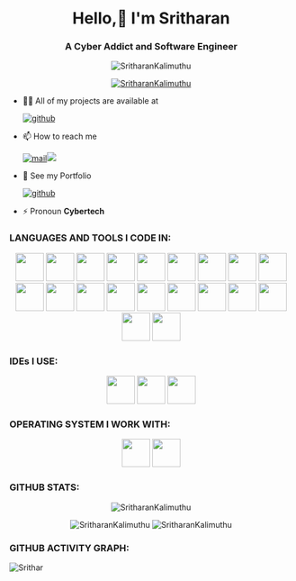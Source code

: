 <h1 align="center">Hello,🍃 I'm Sritharan</h1>
<h3 align="center">A Cyber Addict and Software Engineer</h3>

<p align="center"> <img src="https://komarev.com/ghpvc/?username=SritharanKalimuthu&label=Profile%20views&color=0e75b6&style=flat" alt="SritharanKalimuthu" /> </p>

<p align="center"> 
  <a href="https://github.com/ryo-ma/github-profile-trophy">
    <img src="https://github-profile-trophy.vercel.app/?username=SritharanKalimuthu&theme=oldie" alt="SritharanKalimuthu" />
  </a> 
</p>

- 👨‍💻 All of my projects are available at
  <p>
  <a href=""><img src="https://img.shields.io/badge/Github-000?style=for-the-badge&logo=github&logoColor=white" alt="github"/></a>
</p>

- 📫 How to reach me
   <p>
  <a href="mailto:sritharkalimuthu@gmail.com"><img src="https://img.shields.io/badge/Gmail-8a0404?style=for-the-badge&logo=gmail&logoColor=white" alt="mail"/></a><a href="https://linkedin.com/in/Srithar-K" target="blank"><img src="https://img.shields.io/badge/LinkedIn-0077B5?style=for-the-badge&logo=linkedin&logoColor=white" /></a>
</p>

- 📄 See my Portfolio
   <p>
  <a href=""><img src="https://img.shields.io/badge/Portfolio-051e63?style=for-the-badge&logo=&logoColor=white" alt="github"/></a>
</p>

- ⚡ Pronoun **Cybertech**

<h3 align="left">LANGUAGES AND TOOLS I CODE IN:</h3>
<p align="center">
  <img height="50" width="50" src="https://img.icons8.com/color/48/000000/javascript.png"/>
  <img height="50" width="50" src="https://img.icons8.com/color/48/000000/python.png" />
  <img height="50" width="50" src="https://img.icons8.com/color/48/000000/c-programming.png" />
  <img height="50" width="50" src="https://img.icons8.com/color/48/000000/php.png" />
  <img height="50" width="50" src="https://img.icons8.com/color/48/000000/html-5.png" />
  <img height="50" width="50" src="https://img.icons8.com/color/48/000000/css3.png" />
  <img height="50" width="50" src="https://img.icons8.com/color/48/000000/sass.png"/>
  <img height="50" width="50" src="https://img.icons8.com/color/48/000000/tailwindcss.png" />
  <img height="50" width="50" src="https://img.icons8.com/color/48/000000/bootstrap.png" />
  <img height="50" width="50" src="https://img.icons8.com/?size=100&id=asWSSTBrDlTW&format=png&color=000000"/>
  <img height="50" width="50" src="https://img.icons8.com/?size=100&id=yUdJlcKanVbh&format=png&color=000000" />
  <img height="50" width="50" src="https://img.icons8.com/?size=100&id=rY6agKizO9eb&format=png&color=000000" />
  <img height="50" width="50" src="https://img.icons8.com/?size=100&id=jD-fJzVguBmw&format=png&color=000000" />
  <img height="50" width="50" src="https://img.icons8.com/?size=100&id=33039&format=png&color=000000"/>
  <img height="50" width="50" src="https://img.icons8.com/color/48/000000/google-firebase-console.png"/>
  <img height="50" width="50" src="https://img.icons8.com/color/48/000000/mysql-logo.png"/>
  <img height="50" width="50" src="https://img.icons8.com/color/48/000000/mongodb.png"/>
  <img height="50" width="50" src="https://img.icons8.com/color/48/000000/nodejs.png"/>
   <img height="50" width="50" src="https://img.icons8.com/color/50/000000/git.png"/>
  <img height="50" width="50" src="https://img.icons8.com/color/50/000000/npm.png"/>
</p>
<h3 align="left">IDEs I USE:</h3>
<p align="center">
  <img height="50" width="50" src="https://img.icons8.com/color/48/000000/visual-studio-code-2019.png"/>
  <img height="50" width="50" src="https://img.icons8.com/color/48/000000/pycharm.png"/>
  <img height="50" width="50" src="https://img.icons8.com/dusk/64/000000/anaconda.png"/>
</p>
<h3 align="left">OPERATING SYSTEM I WORK WITH:</h3>
<p align="center">
  <img height="50" width="50" src="https://img.icons8.com/color/48/000000/linux.png"/>
  <img height="50" width="50" src="https://img.icons8.com/?size=100&id=22989&format=png&color=000000"/>
</p>


<h3 align="left">GITHUB STATS:</h3>
<p align="center">
  <img src="https://github-readme-stats.vercel.app/api/top-langs?username=SritharanKalimuthu&show_icons=true&locale=en&layout=compact" alt="SritharanKalimuthu" />
</p>
<p align="center">
  <img src="https://github-readme-stats.vercel.app/api?username=SritharanKalimuthu&show_icons=true&locale=en" alt="SritharanKalimuthu" />
  <img src="https://github-readme-streak-stats.herokuapp.com/?user=SritharanKalimuthu&" alt="SritharanKalimuthu" />
</p>
<h3 align="left">GITHUB ACTIVITY GRAPH:</h3>
  <img src="https://github-readme-activity-graph.vercel.app/graph?username=SritharanKalimuthu&bg_color=000000&color=ffffff&line=51f565&point=ffffff&area=true&hide_border=true" alt="Srithar"/>
